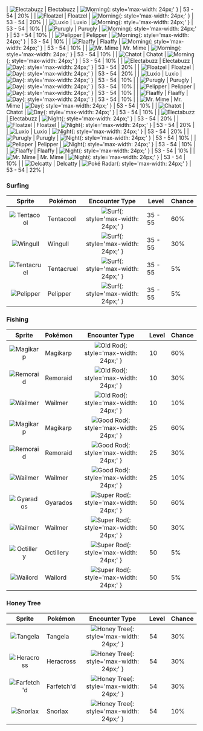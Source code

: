
| ![Electabuzz](../../assets/sprites/electabuzz/front.gif) | Electabuzz | ![Morning](../../assets/encounter_types/morning.png "Morning"){: style='max-width: 24px;' } | 53 - 54 | 20% |
| ![Floatzel](../../assets/sprites/floatzel/front.gif) | Floatzel | ![Morning](../../assets/encounter_types/morning.png "Morning"){: style='max-width: 24px;' } | 53 - 54 | 20% |
| ![Luxio](../../assets/sprites/luxio/front.gif) | Luxio | ![Morning](../../assets/encounter_types/morning.png "Morning"){: style='max-width: 24px;' } | 53 - 54 | 10% |
| ![Purugly](../../assets/sprites/purugly/front.gif) | Purugly | ![Morning](../../assets/encounter_types/morning.png "Morning"){: style='max-width: 24px;' } | 53 - 54 | 10% |
| ![Pelipper](../../assets/sprites/pelipper/front.gif) | Pelipper | ![Morning](../../assets/encounter_types/morning.png "Morning"){: style='max-width: 24px;' } | 53 - 54 | 10% |
| ![Flaaffy](../../assets/sprites/flaaffy/front.gif) | Flaaffy | ![Morning](../../assets/encounter_types/morning.png "Morning"){: style='max-width: 24px;' } | 53 - 54 | 10% |
| ![Mr. Mime](../../assets/sprites/mr-mime/front.gif) | Mr. Mime | ![Morning](../../assets/encounter_types/morning.png "Morning"){: style='max-width: 24px;' } | 53 - 54 | 10% |
| ![Chatot](../../assets/sprites/chatot/front.gif) | Chatot | ![Morning](../../assets/encounter_types/morning.png "Morning"){: style='max-width: 24px;' } | 53 - 54 | 10% |
| ![Electabuzz](../../assets/sprites/electabuzz/front.gif) | Electabuzz | ![Day](../../assets/encounter_types/day.png "Day"){: style='max-width: 24px;' } | 53 - 54 | 20% |
| ![Floatzel](../../assets/sprites/floatzel/front.gif) | Floatzel | ![Day](../../assets/encounter_types/day.png "Day"){: style='max-width: 24px;' } | 53 - 54 | 20% |
| ![Luxio](../../assets/sprites/luxio/front.gif) | Luxio | ![Day](../../assets/encounter_types/day.png "Day"){: style='max-width: 24px;' } | 53 - 54 | 10% |
| ![Purugly](../../assets/sprites/purugly/front.gif) | Purugly | ![Day](../../assets/encounter_types/day.png "Day"){: style='max-width: 24px;' } | 53 - 54 | 10% |
| ![Pelipper](../../assets/sprites/pelipper/front.gif) | Pelipper | ![Day](../../assets/encounter_types/day.png "Day"){: style='max-width: 24px;' } | 53 - 54 | 10% |
| ![Flaaffy](../../assets/sprites/flaaffy/front.gif) | Flaaffy | ![Day](../../assets/encounter_types/day.png "Day"){: style='max-width: 24px;' } | 53 - 54 | 10% |
| ![Mr. Mime](../../assets/sprites/mr-mime/front.gif) | Mr. Mime | ![Day](../../assets/encounter_types/day.png "Day"){: style='max-width: 24px;' } | 53 - 54 | 10% |
| ![Chatot](../../assets/sprites/chatot/front.gif) | Chatot | ![Day](../../assets/encounter_types/day.png "Day"){: style='max-width: 24px;' } | 53 - 54 | 10% |
| ![Electabuzz](../../assets/sprites/electabuzz/front.gif) | Electabuzz | ![Night](../../assets/encounter_types/night.png "Night"){: style='max-width: 24px;' } | 53 - 54 | 20% |
| ![Floatzel](../../assets/sprites/floatzel/front.gif) | Floatzel | ![Night](../../assets/encounter_types/night.png "Night"){: style='max-width: 24px;' } | 53 - 54 | 20% |
| ![Luxio](../../assets/sprites/luxio/front.gif) | Luxio | ![Night](../../assets/encounter_types/night.png "Night"){: style='max-width: 24px;' } | 53 - 54 | 20% |
| ![Purugly](../../assets/sprites/purugly/front.gif) | Purugly | ![Night](../../assets/encounter_types/night.png "Night"){: style='max-width: 24px;' } | 53 - 54 | 10% |
| ![Pelipper](../../assets/sprites/pelipper/front.gif) | Pelipper | ![Night](../../assets/encounter_types/night.png "Night"){: style='max-width: 24px;' } | 53 - 54 | 10% |
| ![Flaaffy](../../assets/sprites/flaaffy/front.gif) | Flaaffy | ![Night](../../assets/encounter_types/night.png "Night"){: style='max-width: 24px;' } | 53 - 54 | 10% |
| ![Mr. Mime](../../assets/sprites/mr-mime/front.gif) | Mr. Mime | ![Night](../../assets/encounter_types/night.png "Night"){: style='max-width: 24px;' } | 53 - 54 | 10% |
| ![Delcatty](../../assets/sprites/delcatty/front.gif) | Delcatty | ![Poké Radar](../../assets/encounter_types/poké_radar.png "Poké Radar"){: style='max-width: 24px;' } | 53 - 54 | 22% |

### Surfing

| Sprite | Pokémon | Encounter Type | Level | Chance |
|:------:|---------|:--------------:|-------|--------|
| ![Tentacool](../../assets/sprites/tentacool/front.gif) | Tentacool | ![Surf](../../assets/encounter_types/surf.png "Surf"){: style='max-width: 24px;' } | 35 - 55 | 60% |
| ![Wingull](../../assets/sprites/wingull/front.gif) | Wingull | ![Surf](../../assets/encounter_types/surf.png "Surf"){: style='max-width: 24px;' } | 35 - 55 | 30% |
| ![Tentacruel](../../assets/sprites/tentacruel/front.gif) | Tentacruel | ![Surf](../../assets/encounter_types/surf.png "Surf"){: style='max-width: 24px;' } | 35 - 55 | 5% |
| ![Pelipper](../../assets/sprites/pelipper/front.gif) | Pelipper | ![Surf](../../assets/encounter_types/surf.png "Surf"){: style='max-width: 24px;' } | 35 - 55 | 5% |

### Fishing

| Sprite | Pokémon | Encounter Type | Level | Chance |
|:------:|---------|:--------------:|-------|--------|
| ![Magikarp](../../assets/sprites/magikarp/front.gif) | Magikarp | ![Old Rod](../../assets/encounter_types/old_rod.png "Old Rod"){: style='max-width: 24px;' } | 10 | 60% |
| ![Remoraid](../../assets/sprites/remoraid/front.gif) | Remoraid | ![Old Rod](../../assets/encounter_types/old_rod.png "Old Rod"){: style='max-width: 24px;' } | 10 | 30% |
| ![Wailmer](../../assets/sprites/wailmer/front.gif) | Wailmer | ![Old Rod](../../assets/encounter_types/old_rod.png "Old Rod"){: style='max-width: 24px;' } | 10 | 10% |
| ![Magikarp](../../assets/sprites/magikarp/front.gif) | Magikarp | ![Good Rod](../../assets/encounter_types/good_rod.png "Good Rod"){: style='max-width: 24px;' } | 25 | 60% |
| ![Remoraid](../../assets/sprites/remoraid/front.gif) | Remoraid | ![Good Rod](../../assets/encounter_types/good_rod.png "Good Rod"){: style='max-width: 24px;' } | 25 | 30% |
| ![Wailmer](../../assets/sprites/wailmer/front.gif) | Wailmer | ![Good Rod](../../assets/encounter_types/good_rod.png "Good Rod"){: style='max-width: 24px;' } | 25 | 10% |
| ![Gyarados](../../assets/sprites/gyarados/front.gif) | Gyarados | ![Super Rod](../../assets/encounter_types/super_rod.png "Super Rod"){: style='max-width: 24px;' } | 50 | 60% |
| ![Wailmer](../../assets/sprites/wailmer/front.gif) | Wailmer | ![Super Rod](../../assets/encounter_types/super_rod.png "Super Rod"){: style='max-width: 24px;' } | 50 | 30% |
| ![Octillery](../../assets/sprites/octillery/front.gif) | Octillery | ![Super Rod](../../assets/encounter_types/super_rod.png "Super Rod"){: style='max-width: 24px;' } | 50 | 5% |
| ![Wailord](../../assets/sprites/wailord/front.gif) | Wailord | ![Super Rod](../../assets/encounter_types/super_rod.png "Super Rod"){: style='max-width: 24px;' } | 50 | 5% |

### Honey Tree

| Sprite | Pokémon | Encounter Type | Level | Chance |
|:------:|---------|:--------------:|-------|--------|
| ![Tangela](../../assets/sprites/tangela/front.gif) | Tangela | ![Honey Tree](../../assets/encounter_types/honey_tree.png "Honey Tree"){: style='max-width: 24px;' } | 54 | 30% |
| ![Heracross](../../assets/sprites/heracross/front.gif) | Heracross | ![Honey Tree](../../assets/encounter_types/honey_tree.png "Honey Tree"){: style='max-width: 24px;' } | 54 | 30% |
| ![Farfetch'd](../../assets/sprites/farfetchd/front.gif) | Farfetch'd | ![Honey Tree](../../assets/encounter_types/honey_tree.png "Honey Tree"){: style='max-width: 24px;' } | 54 | 30% |
| ![Snorlax](../../assets/sprites/snorlax/front.gif) | Snorlax | ![Honey Tree](../../assets/encounter_types/honey_tree.png "Honey Tree"){: style='max-width: 24px;' } | 54 | 10% |

